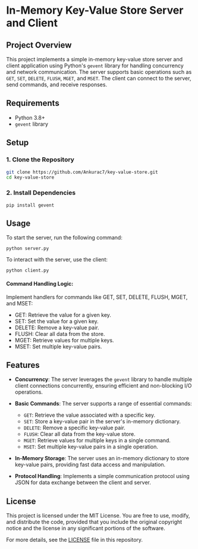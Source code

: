 # In-Memory Key-Value Store Server and Client

## Project Overview

This project implements a simple in-memory key-value store server and client application using Python's `gevent` library for handling concurrency and network communication. The server supports basic operations such as `GET`, `SET`, `DELETE`, `FLUSH`, `MGET`, and `MSET`. The client can connect to the server, send commands, and receive responses.

## Requirements

- Python 3.8+
- `gevent` library

## Setup

### 1. Clone the Repository

```bash
git clone https://github.com/Ankurac7/key-value-store.git
cd key-value-store
```
### 2. Install Dependencies
```
pip install gevent
```
## Usage
To start the server, run the following command:
```
python server.py
```

To interact with the server, use the client:
```
python client.py
```
#### Command Handling Logic:
Implement handlers for commands like GET, SET, DELETE, FLUSH, MGET, and MSET:
- GET: Retrieve the value for a given key.
- SET: Set the value for a given key.
- DELETE: Remove a key-value pair.
- FLUSH: Clear all data from the store.
- MGET: Retrieve values for multiple keys.
- MSET: Set multiple key-value pairs.

## Features

- **Concurrency**: The server leverages the `gevent` library to handle multiple client connections concurrently, ensuring efficient and non-blocking I/O operations.

- **Basic Commands**: The server supports a range of essential commands:
  - `GET`: Retrieve the value associated with a specific key.
  - `SET`: Store a key-value pair in the server's in-memory dictionary.
  - `DELETE`: Remove a specific key-value pair.
  - `FLUSH`: Clear all data from the key-value store.
  - `MGET`: Retrieve values for multiple keys in a single command.
  - `MSET`: Set multiple key-value pairs in a single operation.

- **In-Memory Storage**: The server uses an in-memory dictionary to store key-value pairs, providing fast data access and manipulation.

- **Protocol Handling**: Implements a simple communication protocol using JSON for data exchange between the client and server.

## License

This project is licensed under the MIT License. You are free to use, modify, and distribute the code, provided that you include the original copyright notice and the license in any significant portions of the software.

For more details, see the [LICENSE](https://github.com/Ankurac7/key-value-store/blob/master/LICENSE) file in this repository.